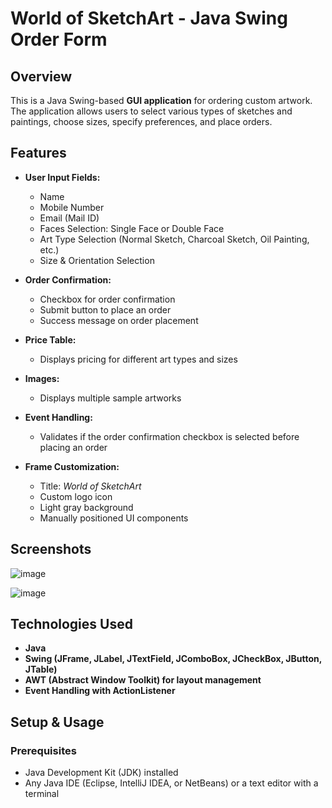 # World of SketchArt - Java Swing Order Form

## Overview
This is a Java Swing-based **GUI application** for ordering custom artwork. The application allows users to select various types of sketches and paintings, choose sizes, specify preferences, and place orders.

## Features
- **User Input Fields:**
  - Name
  - Mobile Number
  - Email (Mail ID)
  - Faces Selection: Single Face or Double Face
  - Art Type Selection (Normal Sketch, Charcoal Sketch, Oil Painting, etc.)
  - Size & Orientation Selection

- **Order Confirmation:**
  - Checkbox for order confirmation
  - Submit button to place an order
  - Success message on order placement

- **Price Table:**
  - Displays pricing for different art types and sizes

- **Images:**
  - Displays multiple sample artworks

- **Event Handling:**
  - Validates if the order confirmation checkbox is selected before placing an order

- **Frame Customization:**
  - Title: *World of SketchArt*
  - Custom logo icon
  - Light gray background
  - Manually positioned UI components

## Screenshots


![image](https://github.com/user-attachments/assets/6d2b0a19-77cd-4b77-87e2-4902d3c75f13)

![image](https://github.com/user-attachments/assets/a2d9fb35-1eb3-4804-8558-7879df812ff5)


## Technologies Used
- **Java**
- **Swing (JFrame, JLabel, JTextField, JComboBox, JCheckBox, JButton, JTable)**
- **AWT (Abstract Window Toolkit) for layout management**
- **Event Handling with ActionListener**

## Setup & Usage
### Prerequisites
- Java Development Kit (JDK) installed
- Any Java IDE (Eclipse, IntelliJ IDEA, or NetBeans) or a text editor with a terminal
